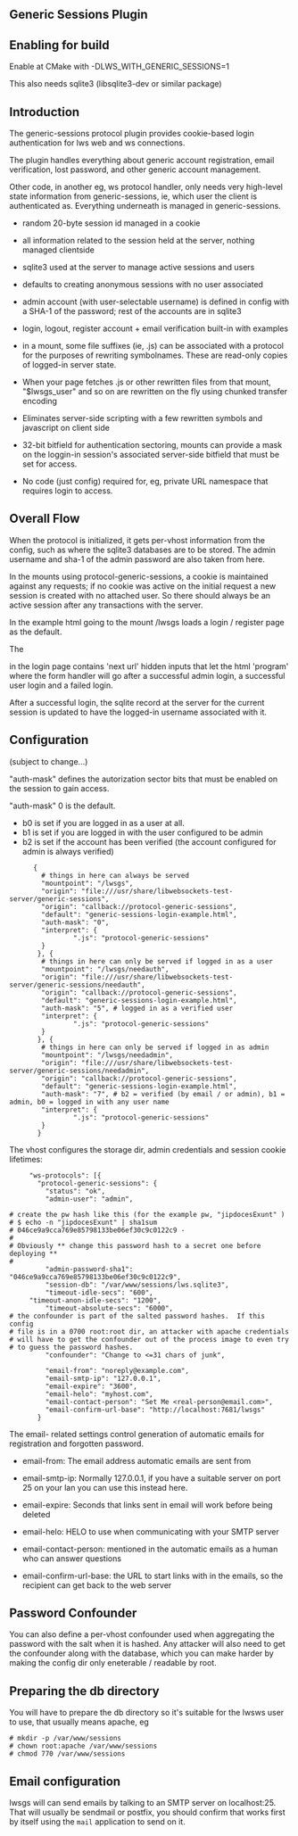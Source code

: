 Generic Sessions Plugin
-----------------------

Enabling for build
------------------

Enable at CMake with -DLWS_WITH_GENERIC_SESSIONS=1

This also needs sqlite3 (libsqlite3-dev or similar package)


Introduction
------------

The generic-sessions protocol plugin provides cookie-based login
authentication for lws web and ws connections.

The plugin handles everything about generic account registration,
email verification, lost password, and other generic account
management.

Other code, in another eg, ws protocol handler, only needs very high-level
state information from generic-sessions, ie, which user the client is
authenticated as.  Everything underneath is managed in generic-sessions.


 - random 20-byte session id managed in a cookie

 - all information related to the session held at the server, nothing managed clientside

 - sqlite3 used at the server to manage active sessions and users

 - defaults to creating anonymous sessions with no user associated

 - admin account (with user-selectable username) is defined in config with a SHA-1 of the password; rest of the accounts are in sqlite3

 - login, logout, register account + email verification built-in with examples

 - in a mount, some file suffixes (ie, .js) can be associated with a protocol for the purposes of rewriting symbolnames.  These are read-only copies of logged-in server state.

 - When your page fetches .js or other rewritten files from that mount, "$lwsgs_user" and so on are rewritten on the fly using chunked transfer encoding

 - Eliminates server-side scripting with a few rewritten symbols and javascript on client side

 - 32-bit bitfield for authentication sectoring, mounts can provide a mask on the loggin-in session's associated server-side bitfield that must be set for access.

 - No code (just config) required for, eg, private URL namespace that requires login to access. 


Overall Flow
------------

When the protocol is initialized, it gets per-vhost information from the config, such
as where the sqlite3 databases are to be stored.  The admin username and sha-1 of the
admin password are also taken from here.

In the mounts using protocol-generic-sessions, a cookie is maintained against any requests;
if no cookie was active on the initial request a new session is created with no attached user.
So there should always be an active session after any transactions with the server.

In the example html going to the mount /lwsgs loads a login / register page as the default.

The <form> in the login page contains 'next url' hidden inputs that let the html 'program'
where the form handler will go after a successful admin login, a successful user login and
a failed login.

After a successful login, the sqlite record at the server for the current session is updated
to have the logged-in username associated with it. 

Configuration
------------

(subject to change...)

"auth-mask" defines the autorization sector bits that must be enabled on the session to gain access.

"auth-mask" 0 is the default.

  - b0 is set if you are logged in as a user at all.
  - b1 is set if you are logged in with the user configured to be admin
  - b2 is set if the account has been verified (the account configured for admin is always verified)

```
      {
        # things in here can always be served
        "mountpoint": "/lwsgs",
        "origin": "file:///usr/share/libwebsockets-test-server/generic-sessions",
        "origin": "callback://protocol-generic-sessions",
        "default": "generic-sessions-login-example.html",
        "auth-mask": "0",
        "interpret": {
                ".js": "protocol-generic-sessions"
        }
       }, {
        # things in here can only be served if logged in as a user
        "mountpoint": "/lwsgs/needauth",
        "origin": "file:///usr/share/libwebsockets-test-server/generic-sessions/needauth",
        "origin": "callback://protocol-generic-sessions",
        "default": "generic-sessions-login-example.html",
        "auth-mask": "5", # logged in as a verified user
        "interpret": {
                ".js": "protocol-generic-sessions"
        }
       }, {
        # things in here can only be served if logged in as admin
        "mountpoint": "/lwsgs/needadmin",
        "origin": "file:///usr/share/libwebsockets-test-server/generic-sessions/needadmin",
        "origin": "callback://protocol-generic-sessions",
        "default": "generic-sessions-login-example.html",
        "auth-mask": "7", # b2 = verified (by email / or admin), b1 = admin, b0 = logged in with any user name
        "interpret": {
                ".js": "protocol-generic-sessions"
        }
       }
```

The vhost configures the storage dir, admin credentials and session cookie lifetimes:

```
     "ws-protocols": [{
       "protocol-generic-sessions": {
         "status": "ok",
         "admin-user": "admin",

# create the pw hash like this (for the example pw, "jipdocesExunt" )
# $ echo -n "jipdocesExunt" | sha1sum
# 046ce9a9cca769e85798133be06ef30c9c0122c9 -
#
# Obviously ** change this password hash to a secret one before deploying **
#
         "admin-password-sha1": "046ce9a9cca769e85798133be06ef30c9c0122c9",
         "session-db": "/var/www/sessions/lws.sqlite3",
         "timeout-idle-secs": "600",
	 "timeout-anon-idle-secs": "1200",
         "timeout-absolute-secs": "6000",
# the confounder is part of the salted password hashes.  If this config
# file is in a 0700 root:root dir, an attacker with apache credentials
# will have to get the confounder out of the process image to even try
# to guess the password hashes.
         "confounder": "Change to <=31 chars of junk",

         "email-from": "noreply@example.com",
         "email-smtp-ip": "127.0.0.1",
         "email-expire": "3600",
         "email-helo": "myhost.com",
         "email-contact-person": "Set Me <real-person@email.com>",
         "email-confirm-url-base": "http://localhost:7681/lwsgs"
       }
```

The email- related settings control generation of automatic emails for
registration and forgotten password.

 - email-from: The email address automatic emails are sent from

 - email-smtp-ip: Normally 127.0.0.1, if you have a suitable server on port
   25 on your lan you can use this instead here.

 - email-expire: Seconds that links sent in email will work before being
   deleted

 - email-helo: HELO to use when communicating with your SMTP server

 - email-contact-person: mentioned in the automatic emails as a human who can
   answer questions

 - email-confirm-url-base: the URL to start links with in the emails, so the
   recipient can get back to the web server


Password Confounder
-------------------

You can also define a per-vhost confounder used when aggregating the password
with the salt when it is hashed.  Any attacker will also need to get the
confounder along with the database, which you can make harder by making the
config dir only eneterable / readable by root.


Preparing the db directory
--------------------------

You will have to prepare the db directory so it's suitable for the lwsws user to use,
that usually means apache, eg

```
# mkdir -p /var/www/sessions
# chown root:apache /var/www/sessions
# chmod 770 /var/www/sessions
```

Email configuration
-------------------

lwsgs will can send emails by talking to an SMTP server on localhost:25.  That
will usually be sendmail or postfix, you should confirm that works first by
itself using the `mail` application to send on it.

